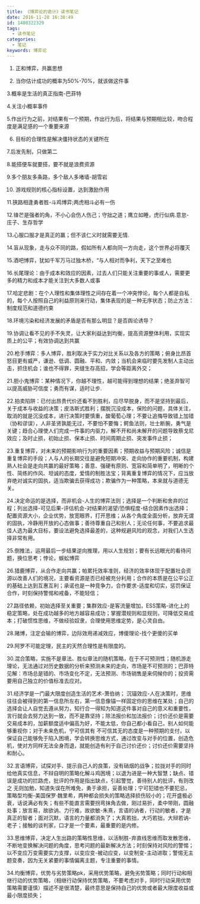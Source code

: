 ```yaml
---
title: 《博弈论的诡计》读书笔记
date: 2016-11-28 16:38:49
id: 1480322329
tags:
  - 读书笔记
categories:
  - 笔记
keywords: 博弈论
---
```


1. 正和博弈，共赢思想

2. 当你估计成功的概率为50%-70%，就该做这件事

3.概率是生活的真正指南-巴菲特

4.关注小概率事件

5.作出行为之前，对结果有一个预期，作出行为后，将结果与预期相比较，吻合程度是满足感的一个重要来源

6. 目标的合理性是解决僵持状态的关键所在

7.后发先制，只做第二

8.能搭便车就要搭，要不就是浪费资源

9.多个朋友多条路，多个敌人多堵墙-胡雪岩

10. 游戏规则的核心指标设置，达到激励作用

11.狭路相逢勇者胜-斗鸡博弈;两虎相斗必有一伤

12.锋芒是强者的角，不小心会伤人伤己；守拙之道；鹰立如睡，虎行似病.意怠-庄子、生存哲学

13.心服口服才是真正的赢；但不该仁义时就需要无情.

14.盲从现象，走与众不同的路，假如所有人都向同一方向走，这个世界必将覆灭

15.酒吧博弈，犹如千军万马过独木桥，“与人相对而争利，天下之至难也

16.长尾理论：由于成本和效应的因素，过去人们只能关注重要的事或人，需要更多的精力和成本才能关注到大多数人或事

17.哈定悲剧：在个人理性和集体理性之间存在着一个冲突悖论，每个人都是自私的，每个人按照自己的利益原则来行动，集体表现的是一种无序状态；防止方法：制度规范和道德约束

18.环境污染和经济发展的矛盾是否有那么明显？是否舆论诱导？

19.协调让看不见的手不失灵，让大家利益达到均衡，提高资源整体利用，实现实质上的公平；有效协调达到共赢

20.枪手博弈：多人博弈，胜利取决于实力对比关系以及各方的策略；俯身比昂首怒目更有威严，谦逊、低调、圆融、平和、内敛；当机会来临时要先发制人主动出击，抓住机会；谁也不得罪，夹缝生存高招，学会等距离外交；

21.胆小鬼博弈：某种情况下，你越不理性，越可能得到理想的结果；绝圣弃智可以提高威胁可信度；勇而有谋，适时让步.

22.拍卖陷阱：已付出昂贵代价还看不到胜利，应尽早脱身，而不是坚持到最后，关于成本与收益的决策；皮洛斯式胜利；摆脱沉没成本，保险的问题，具体关注，取消的就是沉没成本，进行决策时要慎重，酸葡萄心理；不要让追悔导致错上加错（协和谬误），人非圣贤孰能无过，不要怕不要悔；鳄鱼法则，壮士断腕，勇气是关键；趋合心理使人们完成一件事的内驱力，解不开和尚未解开的问题导致蔡戈尼效应；及时止损，初始止损、保本止损、时间周期止损、突发事件止损；

23.重复博弈，对未来的预期影响行为的重要因素；预期收益与预期风险；诚信是重复博弈的手段；人与人的长期交往是避免短期冲突、走向协作的重要机制，构建熟人社会是走向共赢的最好策略；善意、强硬有原则、宽容和简单明了，明晰的个性、简练的作风、坦诚的态度，爱情的制胜法宝；背离重复博弈的情况下，应当放弃绝对诚实的固执，适当欺骗去获得成功；欺骗作为一种策略，本来就与道德无关。

24.决定命运的是选择，而非机会-人生的博弈法则；选择是一个判断和舍弃的过程；列出选择-可见后果-评估机会-对结果的渴望/恐惧程度-结合因素作出选择；配置资源大小，企业优势，放宽眼界，打开思维；从各个角度全面分析，放弃无谓的固执，冷静用开放的心态做事；善待尊重自己和别人；无论任何事，不要追求最佳人选为最大目标，要设法避免选择最差的，这种规避风险的观念，对我们人生选择非常有用。

25.倒推法，运用最后一步结果逆向推理，用以人生规划；要有长远眼光的看待问题，换位思考；悖论，蜈蚣博弈

26.猎鹿博弈，从合作走向共赢；帕累托效率准则，经济的效率体现于配置社会资源以改善人们的境况，主要看资源是否已经被充分利用；合作的本质是在公平公正的基础上达到互惠互利；承诺也是一种竞争力，合作要求-适度和切实，惩罚保证合作，时刻保持警惕和戒备，不能轻信；

27.路径依赖，初始选择至关重要；集群效应-是客流量增加，ESS策略-进化上的稳定策略，处在成功越多的地方越容易成功；掌握潜规则和显规则，可降低交易成本；打破惯性思维，不做经验奴隶，合理使用思维定势，是心灵自由。

28.赌博，注定会输的博弈，边际效用递减效应，博傻理论-找个更傻的买单

29.阿罗不可能定理，民主的天然合理性是有限度的。

30.混合策略，实施不是章法、胜似章法的随机策略，在于不可预测性；随机游走理论，无法通过对历史数据的分析来预测未来的走向，市场是不可预测的；巴菲特见解：市场总是错的、市场变化不定，无法预测、市场销售是来伺候你的；投资需要用自己独立的价值标准去应对。

31.经济学是一门最大限度创造生活的艺术-萧伯纳； 沉锚效应-人在决策时，思维往往会被得到的第一信息所左右，第一信息像锚一样固定你的思维在某处；自己的选择会让人自觉去遵从努力，知行合一得知为知道这件事对自己的意义和重要性，言行就会去努力达到一致，而不是靠坚持；除法报价和加法报价；讨价还价是需要交易成本的，加薪额度适中偏高为好，不能太低，你自己都小看自己，别人如何能够重视你；对于未来危机，宁可信其有 不可信其无的态度是一种预期的支付，以保证自己能够免于陷入困境，学会转换思维方式，通过改变与对手的位置，创造危机，使对方同样无法全身而退，就能创造有利于自己讨价还价；讨价还价需要坚持和耐心。

32.言语博弈，试探对手、提示自己人的良策，没有硝烟的战争；拉拢对手的同时给他真实信息，不辩自明的策略化解斗鸡困境；以退为进是一种大智慧；缺点、错误是成功的拦路虎，批评的作用是指出缺点，引起警觉，善待别人的批评，有则改之 无则加勉，知道失误在所难免，勇于承担，妥善处理；宁可犯错也不要犯忌，策略型均衡-美国保罗·魏里希，两种都会损失的策略选择损伤较小的；花开盛极必衰，话说满必有失；有些不能直言需要拐弯抹角去做，刚过易折，柔中带刚，圆融处事；放言易，故欲讷、力行难，故欲敏-朱熹，言语的讷者，行动的敏者，才是真正的智者；面对沉默，语言的力量都消失了；大真若拙，大巧若拙，大辩若讷-老子；接触的谈判家，口才是一个要素，最重要的是内修。

33.思维博弈，决定人生出路的策略性思维，以活制胜-弃直线思维而取发散思维，不断地变换解决问题的角度，思考问题的最新解决方法；时刻保持对风险的警惕；以不变应万变需要实力支撑，以变应变-被动应变，以变制变-主动进取；警惕无主题变奏，因为无关紧要的事情偏离主题，专注重要的事情。

34.均衡博弈，优势与劣势策略pk，采用优势策略，避免劣势策略；同时行动和相继行动的优势策略，（相继行动保持优势策略，不要考虑对手，同时行动采用优势策略需要谨慎）描述不是很清楚，最终意思是保持自己的优势或者最大限度收益或最小限度损失；
